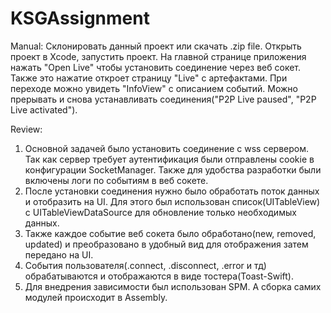 # KSGAssignment
Manual: Склонировать данный проект или скачать .zip file. Открыть проект в Xcode, запустить проект. На главной странице приложения нажать "Open Live" чтобы установить соединение через веб сокет. Также это нажатие откроет страницу "Live" с артефактами. При переходе можно увидеть "InfoView" c описанием событий. Можно прерывать и снова устанавливать соединения("P2P Live paused", "P2P Live activated").

Review: 
1. Основной задачей было установить соединение с wss сервером. Так как сервер требует аутентификация были отправлены cookie в конфигурации SocketManager. Также для удобства разработки были включены логи по событиям в веб сокете.
2. После установки соединения нужно было обработать поток данных и отобразить на UI. Для этого был использован список(UITableView) с UITableViewDataSource для обновление только необходимых данных.
3. Также каждое событие веб сокета было обработано(new, removed, updated) и преобразовано в удобный вид для отображения затем передано на UI.
4. События пользователя(.connect, .disconnect, .error и тд) обрабатываются и отображаются в виде тостера(Toast-Swift).
5. Для внедрения зависимости был использован SPM. А сборка самих модулей происходит в Assembly.

